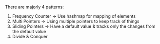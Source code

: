 There are majorly 4 patterns:  

1. Frequency Counter -> Use hashmap for mapping of elements  
2. Multi Pointers -> Using multiple pointers to keep track of things  
3. Sliding Pointers -> Have a default value & tracks only the changes from the default value
4. Divide & Conquer